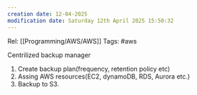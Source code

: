 ```yaml
---
creation date: 12-04-2025
modification date: Saturday 12th April 2025 15:50:32
---
```

Rel: [[Programming/AWS/AWS]]
Tags: #aws

Centrilized backup manager
1. Create backup plan(frequency, retention policy etc)
2. Assing AWS resources(EC2, dynamoDB, RDS, Aurora etc.)
3. Backup to S3.